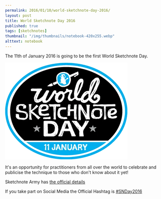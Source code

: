 ```yaml
---
permalink: 2016/01/10/world-sketchnote-day-2016/
layout: post
title: World Sketchnote Day 2016
published: true
tags: [sketchnotes]
thumbnail: "/img/thumbnails/notebook-420x255.webp"
alttext: notebook
---
```


The 11th of January 2016 is going to be the first World Sketchnote Day.

![logo](/img/posts/world-sketchnote-day-2016/wsd-logo-400px.webp "logo")

It's an opportunity for practitioners from all over the world to celebrate and publicise the
technique to those who don't know about it yet!

Sketchnote Army has [the official details](http://sketchnotearmy.com/world-sketchnote-day/)

If you take part on Social Media the Official Hashtag is [#SNDay2016](https://twitter.com/hashtag/SNDay2016?src=hash)
